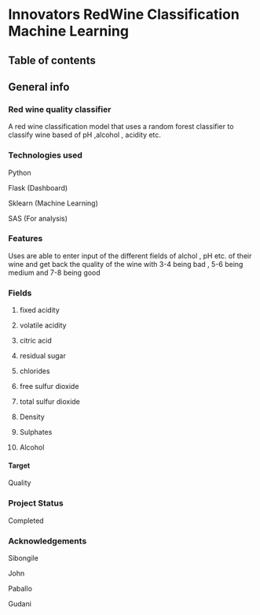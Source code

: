 #  Innovators RedWine Classification Machine Learning

## Table of contents 

## General info 

### Red wine quality classifier 

A red wine classification model that uses a random forest classifier to classify wine based of pH ,alcohol , acidity etc.

### Technologies used 

Python

Flask (Dashboard)

Sklearn (Machine Learning)

SAS (For analysis)

### Features 

Uses are able to enter input of the different fields of alchol , pH etc. of their wine and get back the quality of the wine with 
3-4 being bad , 5-6 being medium and 7-8 being good

### Fields 

1. fixed acidity 

2. volatile acidity

3. citric acid

4. residual sugar 

5. chlorides 

6. free sulfur dioxide 

7. total sulfur dioxide 

8. Density

9. Sulphates

10. Alcohol

#### Target

Quality 


### Project Status 

Completed 


### Acknowledgements 

Sibongile 

John 

Paballo

Gudani
